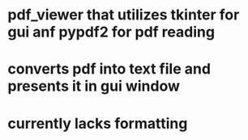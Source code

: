 # pdf_viewer that utilizes tkinter for gui anf pypdf2 for pdf reading
# converts pdf into text file and presents it in gui window 
# currently lacks formatting 
